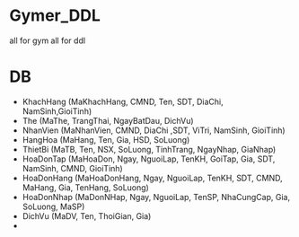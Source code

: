 # Gymer_DDL
 all for gym all for ddl

# DB 
+ KhachHang (MaKhachHang, CMND, Ten, SDT, DiaChi, NamSinh,GioiTinh)
+ The (MaThe, TrangThai, NgayBatDau, DichVu)
+ NhanVien (MaNhanVien, CMND, DiaChi ,SDT, ViTri, NamSinh, GioiTinh)
+ HangHoa (MaHang, Ten, Gia, HSD, SoLuong)
+ ThietBi (MaTB, Ten, NSX, SoLuong, TinhTrang, NgayNhap, GiaNhap)
+ HoaDonTap (MaHoaDon, Ngay, NguoiLap, TenKH, GoiTap, Gia, SDT, NamSinh, CMND, GioiTinh)
+ HoaDonHang (MaHoaDonHang, Ngay, NguoiLap, TenKH, SDT, CMND, MaHang, Gia, TenHang, SoLuong)
+ HoaDonNhap (MaDonNHap, Ngay, NguoiLap, TenSP, NhaCungCap, Gia, SoLuong, MaSP)
+ DichVu (MaDV, Ten, ThoiGian, Gia)
+ 